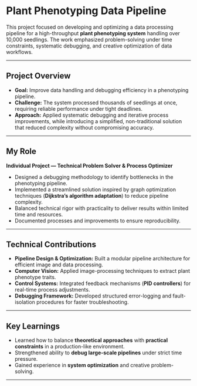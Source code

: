 # Plant Phenotyping Data Pipeline  

This project focused on developing and optimizing a data processing pipeline for a high-throughput **plant phenotyping system** handling over 10,000 seedlings. The work emphasized problem-solving under time constraints, systematic debugging, and creative optimization of data workflows.  

---

## Project Overview  

- **Goal:** Improve data handling and debugging efficiency in a phenotyping pipeline.  
- **Challenge:** The system processed thousands of seedlings at once, requiring reliable performance under tight deadlines.  
- **Approach:** Applied systematic debugging and iterative process improvements, while introducing a simplified, non-traditional solution that reduced complexity without compromising accuracy.  

---

## My Role  

**Individual Project — Technical Problem Solver & Process Optimizer**  

- Designed a debugging methodology to identify bottlenecks in the phenotyping pipeline.  
- Implemented a streamlined solution inspired by graph optimization techniques (**Dijkstra’s algorithm adaptation**) to reduce pipeline complexity.  
- Balanced technical rigor with practicality to deliver results within limited time and resources.  
- Documented processes and improvements to ensure reproducibility.  

---

## Technical Contributions  

- **Pipeline Design & Optimization:** Built a modular pipeline architecture for efficient image and data processing.  
- **Computer Vision:** Applied image-processing techniques to extract plant phenotype traits.  
- **Control Systems:** Integrated feedback mechanisms (**PID controllers**) for real-time process adjustments.  
- **Debugging Framework:** Developed structured error-logging and fault-isolation procedures for faster troubleshooting.  

---

## Key Learnings  

- Learned how to balance **theoretical approaches** with **practical constraints** in a production-like environment.  
- Strengthened ability to **debug large-scale pipelines** under strict time pressure.  
- Gained experience in **system optimization** and creative problem-solving.  

---
